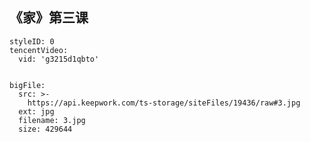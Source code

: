 ## 《家》第三课


```@TencentVideo
styleID: 0
tencentVideo:
  vid: 'g3215d1qbto'

```


```@BigFile

bigFile:
  src: >-
    https://api.keepwork.com/ts-storage/siteFiles/19436/raw#3.jpg
  ext: jpg
  filename: 3.jpg
  size: 429644
          
```